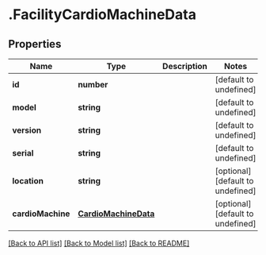 # .FacilityCardioMachineData

## Properties

Name | Type | Description | Notes
------------ | ------------- | ------------- | -------------
**id** | **number** |  | [default to undefined]
**model** | **string** |  | [default to undefined]
**version** | **string** |  | [default to undefined]
**serial** | **string** |  | [default to undefined]
**location** | **string** |  | [optional] [default to undefined]
**cardioMachine** | [**CardioMachineData**](CardioMachineData.md) |  | [optional] [default to undefined]


[[Back to API list]](../README.md#documentation-for-api-endpoints) [[Back to Model list]](../README.md#documentation-for-models) [[Back to README]](../README.md)
